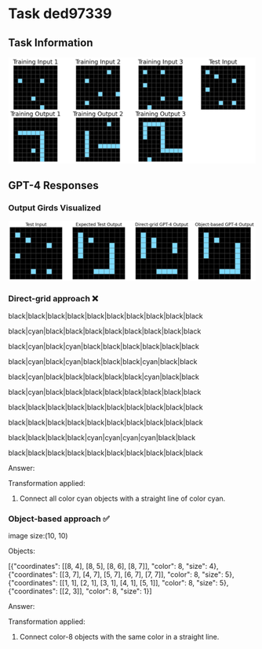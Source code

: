 
# Task ded97339

## Task Information

![](images/tasks/ded97339.png)

## GPT-4 Responses

### Output Girds Visualized
![](images/solutions/ded97339.png)

### Direct-grid approach ❌
black|black|black|black|black|black|black|black|black|black

black|cyan|black|black|black|black|black|black|black|black

black|cyan|black|cyan|black|black|black|black|black|black

black|cyan|black|cyan|black|black|black|cyan|black|black

black|cyan|black|black|black|black|black|cyan|black|black

black|cyan|black|black|black|black|black|black|black|black

black|black|black|black|black|black|black|black|black|black

black|black|black|black|black|black|black|black|black|black

black|black|black|black|cyan|cyan|cyan|cyan|black|black

black|black|black|black|black|black|black|black|black|black



Answer:

Transformation applied:

1. Connect all color cyan objects with a straight line of color cyan.

### Object-based approach ✅
image size:(10, 10)

Objects:

[{"coordinates": [[8, 4], [8, 5], [8, 6], [8, 7]], "color": 8, "size": 4}, {"coordinates": [[3, 7], [4, 7], [5, 7], [6, 7], [7, 7]], "color": 8, "size": 5}, {"coordinates": [[1, 1], [2, 1], [3, 1], [4, 1], [5, 1]], "color": 8, "size": 5}, {"coordinates": [[2, 3]], "color": 8, "size": 1}]



Answer:

Transformation applied:

1. Connect color-8 objects with the same color in a straight line.
